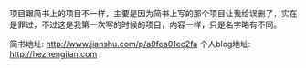 项目跟简书上的项目不一样，主要是因为简书上写的那个项目让我给误删了，实在是罪过，不过这是我第一次写的时候的项目，内容一样，只是名字略有不同。

简书地址: http://www.jianshu.com/p/a9fea01ec2fa
个人blog地址: http://hezhengjian.com
